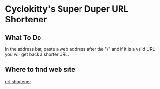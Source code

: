 Cyclokitty's Super Duper URL Shortener
========================================

## What To Do

In the address bar, paste a web address after the "/" and if it is a valid URL you will get back a shorter URL.

## Where to find web site
[url shortener](https://festive-apparatus.glitch.me)
